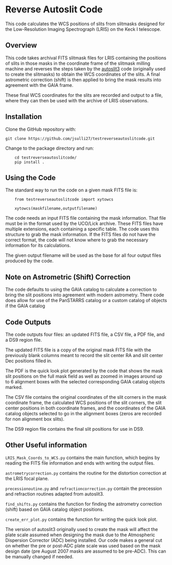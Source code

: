 # Reverse Autoslit Code

This code calculates the WCS positions of slits from slitmasks designed for the Low-Resolution Imaging Spectrograph (LRIS) on the Keck I telescope.

## Overview

This code takes archival FITS slitmask files for LRIS containing the positions of slits in those masks in the coordinate frame of the slitmask milling machine and reverses the steps taken by the [autoslit3](https://www2.keck.hawaii.edu/inst/lris/autoslit_WMKO.html) code (originally used to create the slitmasks) to obtain the WCS coordinates of the slits. A final astrometric correction (shift) is then applied to bring the mask results into agreement with the GAIA frame.

These final WCS coordinates for the slits are recorded and output to a file, where they can then be used with the archive of LRIS observations.

## Installation

Clone the GitHub repository with:

```git clone https://github.com/jsulli27/testreverseautoslitcode.git```

Change to the package directory and run:

```
    cd testreverseautoslitcode/
    pip install .
```

## Using the Code

The standard way to run the code on a given mask FITS file is:

```
    from testreverseautoslitcode import xytowcs

    xytowcs(maskfilename,outputfilename)
```

The code needs an input FITS file containing the mask information. That file must be in the format used by the UCO/Lick archive. These FITS files have multiple extensions, each containing a specific table. The code uses this structure to grab the mask information. If the FITS files do not have the correct format, the code will not know where to grab the necessary information for its calculations.

The given output filename will be used as the base for all four output files produced by the code.

## Note on Astrometric (Shift) Correction

The code defaults to using the GAIA catalog to calculate a correction to bring the slit positions into agreement with modern astrometry. There code does allow for use of the PanSTARRS catalog or a custom catalog of objects if the GAIA catalog


## Code Outputs

The code outputs four files: an updated FITS file, a CSV file, a PDF file, and a DS9 region file.

The updated FITS file is a copy of the original mask FITS file with the previously blank columns meant to record the slit center RA and slit center Dec positions filled in.

The PDF is the quick look plot generated by the code that shows the mask slit positions on the full mask field as well as zoomed in images around up to 6 alignment boxes with the selected corresponding GAIA catalog objects marked.

The CSV file contains the original coordinates of the slit corners in the mask coordinate frame, the calculated WCS positions of the slit corners, the slit center positions in both coordinate frames, and the coordinates of the GAIA catalog objects selected to go in the alignment boxes (zeros are recorded for non alignment box slits).

The DS9 region file contains the final slit positions for use in DS9.

## Other Useful information

`LRIS_Mask_Coords_to_WCS.py` contains the main function, which begins by reading the FITS file information and ends with writing the output files.

`astrometrycorrection.py` contains the routine for the distortion correction at the LRIS focal plane.

`precessionoutine.py` and `refractioncorrection.py` contain the precession and refraction routines adapted from autoslit3.

`find_shifts.py` contains the function for finding the astrometry correction (shift) based on GAIA catalog object positions.

`create_err_plot.py` contains the function for writing the quick look plot.

The version of autoslit3 originally used to create the mask will affect the plate scale assumed when designing the mask due to the Atmospheric Dispersion Corrector (ADC) being installed. Our code makes a general cut on whether the pre or post-ADC plate scale was used based on the mask design date (pre August 2007 masks are assumed to be pre-ADC). This can be manually changed if needed.
